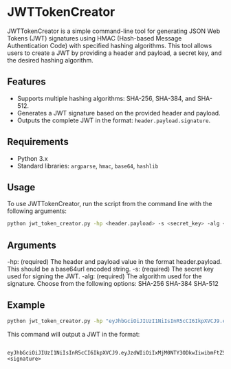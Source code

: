 # JWTTokenCreator

JWTTokenCreator is a simple command-line tool for generating JSON Web Tokens (JWT) signatures using HMAC (Hash-based Message Authentication Code) with specified hashing algorithms. This tool allows users to create a JWT by providing a header and payload, a secret key, and the desired hashing algorithm.

## Features

- Supports multiple hashing algorithms: SHA-256, SHA-384, and SHA-512.
- Generates a JWT signature based on the provided header and payload.
- Outputs the complete JWT in the format: `header.payload.signature`.

## Requirements

- Python 3.x
- Standard libraries: `argparse`, `hmac`, `base64`, `hashlib`

## Usage

To use JWTTokenCreator, run the script from the command line with the following arguments:

```bash
python jwt_token_creator.py -hp <header.payload> -s <secret_key> -alg <algorithm>
```
## Arguments
  -hp: (required) The header and payload value in the format header.payload. This should be a base64url encoded string.
  -s: (required) The secret key used for signing the JWT.
  -alg: (required) The algorithm used for the signature. Choose from the following options:
      SHA-256
      SHA-384
      SHA-512

## Example
```bash
python jwt_token_creator.py -hp "eyJhbGciOiJIUzI1NiIsInR5cCI6IkpXVCJ9.eyJzdWIiOiIxMjM0NTY3ODkwIiwibmFtZSI6IkpvaG4gRG9lIiwiaWF0IjoxNTE2MjM5MDIyfQ" -s "your-256-bit-secret" -alg "SHA-256"
```
This command will output a JWT in the format:
```Code

eyJhbGciOiJIUzI1NiIsInR5cCI6IkpXVCJ9.eyJzdWIiOiIxMjM0NTY3ODkwIiwibmFtZSI6IkpvaG4gRG9lIiwiaWF0IjoxNTE2MjM5MDIyfQ.<signature>
```
